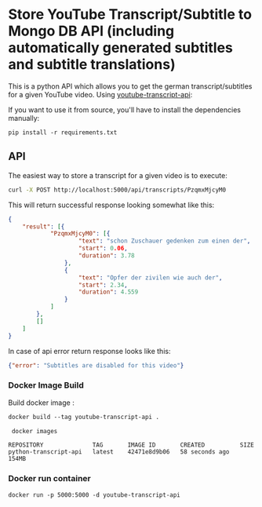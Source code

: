 
# Store YouTube Transcript/Subtitle to Mongo DB API (including automatically generated subtitles and subtitle translations)  

This is a python API which allows you to get the german transcript/subtitles for a given YouTube video. Using  [youtube-transcript-api](https://pypi.org/project/youtube-transcript-api/):


If you want to use it from source, you'll have to install the dependencies manually:

```
pip install -r requirements.txt
```

## API

The easiest way to store a transcript for a given video is to execute:

```bash
curl -X POST http://localhost:5000/api/transcripts/PzqmxMjcyM0
```

This will return successful response looking somewhat like this:

```json
{
	"result": [{
			"PzqmxMjcyM0": [{
					"text": "schon Zuschauer gedenken zum einen der",
					"start": 0.06,
					"duration": 3.78
				},
				{
					"text": "Opfer der zivilen wie auch der",
					"start": 2.34,
					"duration": 4.559
				}
			]
		},
		[]
	]
}
```

In case of api error return response looks like this:

```json
{"error": "Subtitles are disabled for this video"}
```

### Docker Image Build
Build docker image :
```dockerfile
docker build --tag youtube-transcript-api .
```

```bash
 docker images
```

```text
REPOSITORY              TAG       IMAGE ID       CREATED          SIZE
python-transcript-api   latest    42471e8d9b06   58 seconds ago   154MB

```

### Docker run container

```text
docker run -p 5000:5000 -d youtube-transcript-api
```
